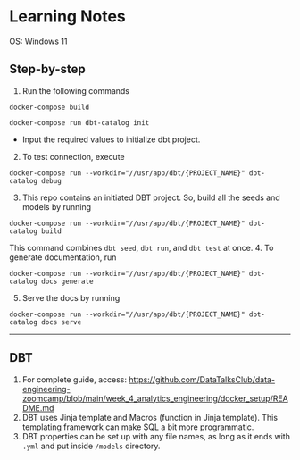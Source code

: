 # Learning Notes

OS: Windows 11

## Step-by-step
1. Run the following commands
```
docker-compose build
```
```
docker-compose run dbt-catalog init
```
   - Input the required values to initialize dbt project.
2. To test connection, execute
```
docker-compose run --workdir="//usr/app/dbt/{PROJECT_NAME}" dbt-catalog debug
```
3. This repo contains an initiated DBT project. So, build all the seeds and models by running
```
docker-compose run --workdir="//usr/app/dbt/{PROJECT_NAME}" dbt-catalog build
```
This command combines `dbt seed`, `dbt run`, and `dbt test` at once.
4. To generate documentation, run 
```
docker-compose run --workdir="//usr/app/dbt/{PROJECT_NAME}" dbt-catalog docs generate
```
5. Serve the docs by running
```
docker-compose run --workdir="//usr/app/dbt/{PROJECT_NAME}" dbt-catalog docs serve
```

***

## DBT
1. For complete guide, access: https://github.com/DataTalksClub/data-engineering-zoomcamp/blob/main/week_4_analytics_engineering/docker_setup/README.md 
2. DBT uses Jinja template and Macros (function in Jinja template). This templating framework can make SQL a bit more programmatic.
3. DBT properties can be set up with any file names, as long as it ends with `.yml` and put inside `/models` directory.